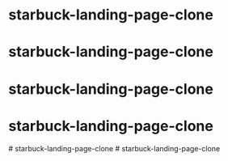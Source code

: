 # starbuck-landing-page-clone
# starbuck-landing-page-clone
# starbuck-landing-page-clone
# starbuck-landing-page-clone
#   s t a r b u c k - l a n d i n g - p a g e - c l o n e  
 #   s t a r b u c k - l a n d i n g - p a g e - c l o n e  
 